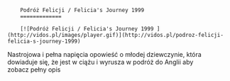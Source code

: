 
        Podróż Felicji / Felicia's Journey 1999 
        =============
        
        [![Podróż Felicji / Felicia's Journey 1999 ](http://vidos.pl/images/player.gif)](http://vidos.pl/podroz-felicji-felicia-s-journey-1999)
        
        
 Nastrojowa i pełna napięcia opowieść o młodej dziewczynie, która dowiaduje się, że jest w ciążu i wyrusza w podróż do Anglii aby zobacz pełny opis
    